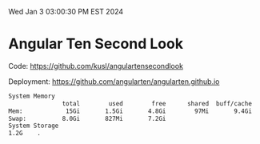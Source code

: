 Wed Jan  3 03:00:30 PM EST 2024

# Angular Ten Second Look

Code: https://github.com/kusl/angulartensecondlook

Deployment: https://github.com/angularten/angularten.github.io

```bash
System Memory
               total        used        free      shared  buff/cache   available
Mem:            15Gi       1.5Gi       4.8Gi        97Mi       9.4Gi        13Gi
Swap:          8.0Gi       827Mi       7.2Gi
System Storage
1.2G	.
```
